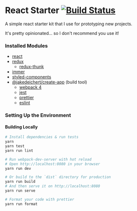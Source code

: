 # React Starter [![Build Status](https://travis-ci.org/jakedeichert/react-starter.svg?branch=master)](https://travis-ci.org/jakedeichert/react-starter)

A simple react starter kit that I use for prototyping new projects.

It's pretty opinionated... so I don't recommend you use it!


### Installed Modules

* [react](https://github.com/facebook/react)
* [redux](https://github.com/reactjs/redux)
    * [redux-thunk](https://github.com/gaearon/redux-thunk)
* [immer](https://github.com/mweststrate/immer)
* [styled-components](https://github.com/styled-components/styled-components)
* [@jakedeichert/create-app](https://github.com/jakedeichert/create-app) (build tool)
    * [webpack 4](https://github.com/webpack/webpack)
    * [jest](https://github.com/facebook/jest)
    * [prettier](https://github.com/prettier/prettier)
    * [eslint](https://github.com/eslint/eslint)


### Setting Up the Environment

#### Building Locally

~~~sh
# Install dependencies & run tests
yarn
yarn test
yarn run lint

# Run webpack-dev-server with hot reload
# Open http://localhost:8080 in your browser
yarn run dev

# Or build to the `dist` directory for production
yarn run build
# And then serve it on http://localhost:8080
yarn run serve

# Format your code with prettier
yarn run format
~~~
